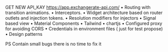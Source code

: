 GET NEW API_KAY https://app.exchangerate-api.com/
• Routing with transition animations.
• Interceptors.
• Widget architecture based on router outlets and injection tokens.
• Resolution modifiers for injectors
• Signal based view
• Material Components
• Tailwind
• chartjs
• Configured proxy for avoiding CORS
• Credentials in environment files ( just for test propose)
• Design patterns

PS Contain small bugs there is no time to fix it
